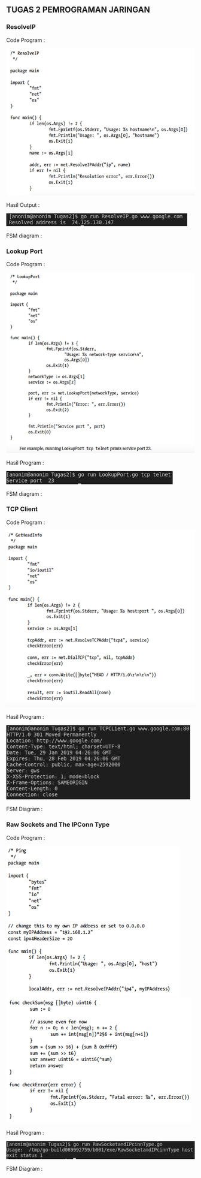 ## TUGAS 2 PEMROGRAMAN JARINGAN

### ResolveIP

Code Program :

![code 1](Images/ResolveIPAddr.png)

Hasil Output :

![code 1](Images/ResolveIP.png)

FSM diagram :


### Lookup Port

Code Program :

![code 2](Images/LookUpPort.png)

Hasil Program :

![code 2](Images/LookupPort.png)

FSM diagram :


### TCP Client

Code Program :

![code 3](Images/GetHeadInfo.png)

Hasil Program :

![code 2](Images/TCPClient.png)

FSM Diagram :


### Raw Sockets and The IPConn Type

Code Program :

![code 3](Images/Ping.png) ![code 3](Images/Ping2.png)

Hasil Program : 

![code 3](Images/Raw.png)

FSM Diagram :




